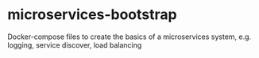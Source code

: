 # microservices-bootstrap
Docker-compose files to create the basics of a microservices system, e.g. logging, service discover, load balancing
